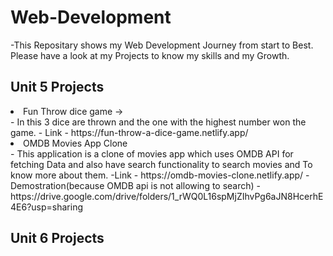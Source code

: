    <h1>Web-Development</h1>
   
-This Repositary shows my Web Development Journey from start to Best. Please have a look at my Projects to know my skills and my Growth.

<h2> Unit 5 Projects</h2>

<li>Fun Throw dice game -> </li>
 - In this 3 dice are thrown and the one with the highest number won the game. 
 - Link - https://fun-throw-a-dice-game.netlify.app/

<li> OMDB Movies App Clone</li> 
 - This application is a clone of movies app which uses OMDB API for fetching Data and also have search functionality to search movies and To know more about them.
 -Link - https://omdb-movies-clone.netlify.app/
 -Demostration(because OMDB api is not allowing to search) - https://drive.google.com/drive/folders/1_rWQ0L16spMjZIhvPg6aJN8HcerhE4E6?usp=sharing


 <h2> Unit 6 Projects</h2>